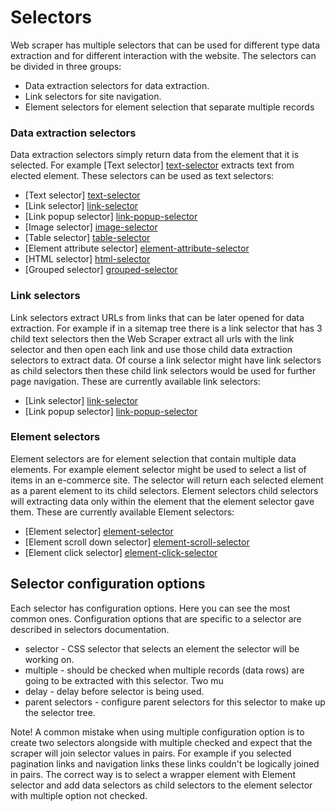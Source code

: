 # Selectors

Web scraper has multiple selectors that can be used for different type data
extraction and for different interaction with the website. The selectors can
be divided in three groups:

 * Data extraction selectors for data extraction.
 * Link selectors for site navigation.
 * Element selectors for element selection that separate multiple records

### Data extraction selectors

Data extraction selectors simply return data from the element that it is
selected. For example [Text selector] [text-selector] extracts text from
elected element. These selectors can be used as text selectors:

 * [Text selector] [text-selector]
 * [Link selector] [link-selector]
 * [Link popup selector] [link-popup-selector]
 * [Image selector] [image-selector]
 * [Table selector] [table-selector]
 * [Element attribute selector] [element-attribute-selector]
 * [HTML selector] [html-selector]
 * [Grouped selector] [grouped-selector]

### Link selectors

Link selectors extract URLs from links that can be later opened for data
extraction. For example if in a sitemap tree there is a link selector that has
3 child text selectors then the Web Scraper extract all urls with the link
selector and then open each link and use those child data extraction selectors
to extract data. Of course a link selector might have link selectors as child
selectors then these child link selectors would be used for further page
navigation. These are currently available link selectors:

 * [Link selector] [link-selector]
 * [Link popup selector] [link-popup-selector]

### Element selectors

Element selectors are for element selection that contain multiple data elements.
For example element selector might be used to select a list of items in an
e-commerce site. The selector will return each selected element as a parent
element to its child selectors. Element selectors child selectors will
extracting data only within the element that the element selector gave them.
These are currently available Element selectors:

 * [Element selector] [element-selector]
 * [Element scroll down selector] [element-scroll-selector]
 * [Element click selector] [element-click-selector]

## Selector configuration options

Each selector has configuration options. Here you can see the most common ones.
Configuration options that are specific to a selector are described in
selectors documentation.

 * selector - CSS selector that selects an element the selector will be working
 on.
 * multiple - should be checked when multiple records (data rows) are going to
 be extracted with this selector. Two mu
 * delay - delay before selector is being used.
 * parent selectors - configure parent selectors for this selector to make up the
selector tree.

Note! A common mistake when using multiple configuration option is to create
two selectors alongside with multiple checked and expect that the scraper will
join selector values in pairs. For example if you selected pagination links and
navigation links these links couldn't be logically joined in pairs. The correct
way is to select a wrapper element with Element selector and add data selectors
as child selectors to the element selector with multiple option not checked.

 [text-selector]: Selectors/Text%20selector.md
 [link-selector]: Selectors/Link%20Selector.md
 [link-popup-selector]: Selectors/Link%20Popup%20Selector.md
 [image-selector]: Selectors/Image%20selector.md
 [element-attribute-selector]: Selectors/Table%20selector.md
 [table-selector]: Selectors/Table%20selector.md
 [grouped-selector]: Selectors/Grouped%20selector.md
 [html-selector]: Selectors/HTML%20selector.md
 [element-selector]: Selectors/Element%20selector.md
 [element-click-selector]: Selectors/Element%20click%20selector.md
 [element-scroll-selector]: Selectors/Element%20scroll%20down%20selector.md
